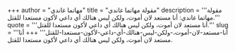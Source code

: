 +++
author = "مهاتما غاندي"
title = "مقولة مهاتما غاندي"
description = '''مقولة مهاتما غاندي: أنا مستعد لان أموت، ولكن ليس هنالك أي داعي لأكون مستعدا للقتل.'''
quote = '''أنا مستعد لان أموت، ولكن ليس هنالك أي داعي لأكون مستعدا للقتل.'''
slug = '''أنا-مستعد-لان-أموت،-ولكن-ليس-هنالك-أي-داعي-لأكون-مستعدا-للقتل'''
+++
أنا مستعد لان أموت، ولكن ليس هنالك أي داعي لأكون مستعدا للقتل.
